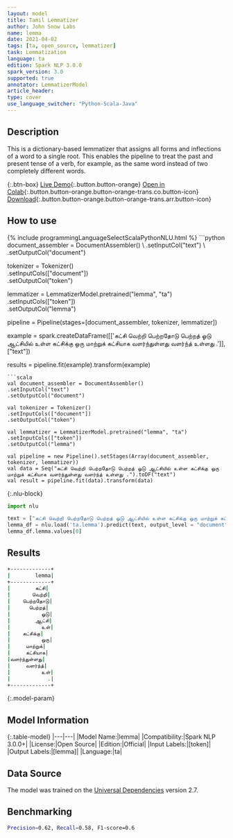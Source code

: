 ```yaml
---
layout: model
title: Tamil Lemmatizer
author: John Snow Labs
name: lemma
date: 2021-04-02
tags: [ta, open_source, lemmatizer]
task: Lemmatization
language: ta
edition: Spark NLP 3.0.0
spark_version: 3.0
supported: true
annotator: LemmatizerModel
article_header:
type: cover
use_language_switcher: "Python-Scala-Java"
---
```


## Description

This is a dictionary-based lemmatizer that assigns all forms and inflections of a word to a single root. This enables the pipeline to treat the past and present tense of a verb, for example, as the same word instead of two completely different words.

{:.btn-box}
[Live Demo](https://demo.johnsnowlabs.com/public/TEXT_PREPROCESSING/){:.button.button-orange}
[Open in Colab](https://colab.research.google.com/github/JohnSnowLabs/spark-nlp-workshop/blob/master/tutorials/streamlit_notebooks/TEXT_PREPROCESSING.ipynb){:.button.button-orange.button-orange-trans.co.button-icon}
[Download](https://s3.amazonaws.com/auxdata.johnsnowlabs.com/public/models/lemma_ta_3.0.0_3.0_1617388293492.zip){:.button.button-orange.button-orange-trans.arr.button-icon}

## How to use



<div class="tabs-box" markdown="1">
{% include programmingLanguageSelectScalaPythonNLU.html %}
```python
document_assembler = DocumentAssembler() \
.setInputCol("text") \
.setOutputCol("document")

tokenizer = Tokenizer()\
.setInputCols(["document"]) \
.setOutputCol("token")

lemmatizer = LemmatizerModel.pretrained("lemma", "ta") \
.setInputCols(["token"]) \
.setOutputCol("lemma")

pipeline = Pipeline(stages=[document_assembler, tokenizer, lemmatizer])

example = spark.createDataFrame([['கட்சி வெற்றி பெற்றதோடு பெற்றத் ஓடு ஆட்சியில் உள்ள கட்சிக்கு ஒரு மாற்றுக் கட்சியாக வளர்ந்துள்ளது வளர்ந்த் உள்ளது .']], ["text"])

results = pipeline.fit(example).transform(example)
```
```scala
val document_assembler = DocumentAssembler()
.setInputCol("text")
.setOutputCol("document")

val tokenizer = Tokenizer()
.setInputCols(["document"])
.setOutputCol("token")

val lemmatizer = LemmatizerModel.pretrained("lemma", "ta")
.setInputCols(["token"])
.setOutputCol("lemma")

val pipeline = new Pipeline().setStages(Array(document_assembler, tokenizer, lemmatizer))
val data = Seq("கட்சி வெற்றி பெற்றதோடு பெற்றத் ஓடு ஆட்சியில் உள்ள கட்சிக்கு ஒரு மாற்றுக் கட்சியாக வளர்ந்துள்ளது வளர்ந்த் உள்ளது .").toDF("text")
val result = pipeline.fit(data).transform(data)
```

{:.nlu-block}
```python
import nlu

text = ["கட்சி வெற்றி பெற்றதோடு பெற்றத் ஓடு ஆட்சியில் உள்ள கட்சிக்கு ஒரு மாற்றுக் கட்சியாக வளர்ந்துள்ளது வளர்ந்த் உள்ளது ."]
lemma_df = nlu.load('ta.lemma').predict(text, output_level = "document")
lemma_df.lemma.values[0]
```
</div>

## Results

```bash
+-------------+
|        lemma|
+-------------+
|        கட்சி|
|       வெற்றி|
|    பெற்றதோடு|
|      பெற்றத்|
|          ஓடு|
|        ஆட்சி|
|          உள்|
|    கட்சிக்கு|
|          ஒரு|
|     மாற்றுக்|
|     கட்சியாக|
|வளர்ந்துள்ளது|
|     வளர்ந்த்|
|          உள்|
|            .|
+-------------+
```

{:.model-param}
## Model Information

{:.table-model}
|---|---|
|Model Name:|lemma|
|Compatibility:|Spark NLP 3.0.0+|
|License:|Open Source|
|Edition:|Official|
|Input Labels:|[token]|
|Output Labels:|[lemma]|
|Language:|ta|

## Data Source

The model was trained on the [Universal Dependencies](https://www.universaldependencies.org) version 2.7.

## Benchmarking

```bash
Precision=0.62, Recall=0.58, F1-score=0.6
```